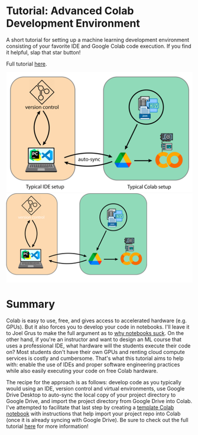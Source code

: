 # Tutorial: Advanced Colab Development Environment
A short tutorial for setting up a machine learning development environment consisting of your favorite IDE and Google Colab code execution. If you find it helpful, slap that star button!

Full tutorial [here](https://github.com/DavidBellamy/advanced_colab_tutorial/blob/main/Tutorial__Advanced_Colab_Development_Environment.pdf). 

![](https://github.com/DavidBellamy/advanced_colab_tutorial/blob/main/Colab%20tutorial%20diagram.png#gh-light-mode-only)
![](https://github.com/DavidBellamy/advanced_colab_tutorial/blob/main/Colab%20tutorial%20diagram_darkmode.png#gh-dark-mode-only)

# Summary

Colab is easy to use, free, and gives access to accelerated hardware (e.g. GPUs). But it also forces you to develop your code in notebooks. I'll leave it to Joel Grus to make the full argument as to [why notebooks suck](https://www.youtube.com/watch?v=7jiPeIFXb6U). On the other hand, if you're an instructor and want to design an ML course that uses a professional IDE, what hardware will the students execute their code on? Most students don't have their own GPUs and renting cloud compute services is costly and cumbersome. That's what this tutorial aims to help with: enable the use of IDEs and proper software engineering practices while also easily executing your code on free Colab hardware.

The recipe for the approach is as follows: develop code as you typically would using an IDE, version control and virtual environments, use Google Drive Desktop to auto-sync the local copy of your project directory to Google Drive, and import the project directory from Google Drive into Colab. I've attempted to facilitate that last step by creating a [template Colab notebook](https://colab.research.google.com/drive/1j7EgNH1cgSrz1TUp8wex2NmL7BQYZYDq?usp=sharing) with instructions that help import your project repo into Colab (once it is already syncing with Google Drive). Be sure to check out the full tutorial [here](https://github.com/DavidBellamy/advanced_colab_tutorial/blob/main/Tutorial__Advanced_Colab_Development_Environment.pdf) for more information!
